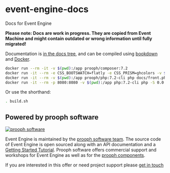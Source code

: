 # event-engine-docs
Docs for Event Engine

**Please note: Docs are work in progress. They are copied from Event Machine and might contain outdated or wrong information until fully migrated!**

Documentation is [in the docs tree](docs/), and can be compiled using [bookdown](http://bookdown.io) and [Docker](https://www.docker.com/).

```bash
docker run --rm -it -v $(pwd):/app prooph/composer:7.2
docker run -it --rm -e CSS_BOOTSWATCH=flatly -e CSS_PRISM=ghcolors -v $(pwd):/app sandrokeil/bookdown:develop docs/bookdown.json
docker run -it --rm -v $(pwd):/app prooph/php:7.2-cli php docs/front.php
docker run -it --rm -p 8080:8080 -v $(pwd):/app php:7.2-cli php -S 0.0.0.0:8080 -t /app/docs/html
```

Or use the shorthand:

```bash
. build.sh
```

## Powered by prooph software

[![prooph software](https://github.com/codeliner/php-ddd-cargo-sample/blob/master/docs/assets/prooph-software-logo.png)](http://prooph.de)

Event Engine is maintained by the [prooph software team](http://prooph-software.de/). The source code of Event Engine
is open sourced along with an API documentation and a [Getting Started Tutorial](#). Prooph software offers commercial support and workshops
for Event Engine as well as for the [prooph components](http://getprooph.org/).

If you are interested in this offer or need project support please [get in touch](http://getprooph.org/#get-in-touch)
